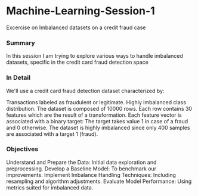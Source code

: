 # Machine-Learning-Session-1
Excercise on Imbalanced datasets on a credit fraud case

### Summary
In this session I am trying to explore various ways to handle imbalanced datasets, specific in the credit card fraud detection space

### In Detail
We'll use a credit card fraud detection dataset characterized by:

Transactions labeled as fraudulent or legitimate.
Highly imbalanced class distribution.
The dataset is composed of 10000 rows.
Each row contains 30 features which are the result of a transformation.
Each feature vector is associated with a binary target: The target takes value 1 in case of a fraud and 0 otherwise.
The dataset is highly imbalanced since only 400 samples are associated with a target 1 (fraud).

### Objectives
Understand and Prepare the Data: Initial data exploration and preprocessing.
Develop a Baseline Model: To benchmark our improvements.
Implement Imbalance Handling Techniques: Including resampling and algorithm adjustments.
Evaluate Model Performance: Using metrics suited for imbalanced data.
